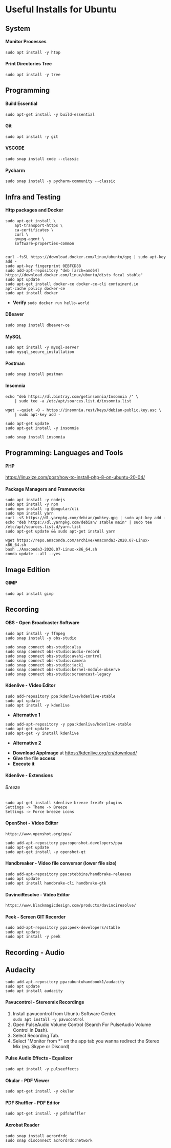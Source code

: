 # Useful Installs for Ubuntu

## System

#### Monitor Processes

`sudo apt install -y htop`

#### Print Directories Tree

`sudo apt install -y tree `

## Programming

#### Build Essential

```
sudo apt-get install -y build-essential
```

#### Git

```
sudo apt install -y git
```

#### VSCODE

```
sudo snap install code --classic
```

#### Pycharm

```
sudo snap install -y pycharm-community --classic
```

## Infra and Testing

#### Http packages and Docker

```
sudo apt-get install \
    apt-transport-https \
    ca-certificates \
    curl \
    gnupg-agent \
    software-properties-common


curl -fsSL https://download.docker.com/linux/ubuntu/gpg | sudo apt-key add -
sudo apt-key fingerprint 0EBFCD88
sudo add-apt-repository "deb [arch=amd64] https://download.docker.com/linux/ubuntu/dists focal stable"
sudo apt update
sudo apt-get install docker-ce docker-ce-cli containerd.io
apt-cache policy docker-ce
sudo apt install docker
```

- **Verify**
  `sudo docker run hello-world`

#### DBeaver

```
sudo snap install dbeaver-ce
```

#### MySQL

```
sudo apt install -y mysql-server
sudo mysql_secure_installation
```

#### Postman

```
sudo snap install postman
```

#### Insomnia

```
echo "deb https://dl.bintray.com/getinsomnia/Insomnia /" \
    | sudo tee -a /etc/apt/sources.list.d/insomnia.list

wget --quiet -O - https://insomnia.rest/keys/debian-public.key.asc \
    | sudo apt-key add -

sudo apt-get update
sudo apt-get install -y insomnia

sudo snap install insomnia
```

## Programming: Languages and Tools

#### PHP

https://linuxize.com/post/how-to-install-php-8-on-ubuntu-20-04/

#### Package Managers and Frameworks

```
sudo apt install -y nodejs
sudo apt install -y npm
sudo npm install -g @angular/cli
sudo npm install yarn
curl -sS https://dl.yarnpkg.com/debian/pubkey.gpg | sudo apt-key add -
echo "deb https://dl.yarnpkg.com/debian/ stable main" | sudo tee /etc/apt/sources.list.d/yarn.list
sudo apt-get update && sudo apt-get install yarn

wget https://repo.anaconda.com/archive/Anaconda3-2020.07-Linux-x86_64.sh
bash ./Anaconda3-2020.07-Linux-x86_64.sh
conda update --all --yes
```

## Image Edition

#### GIMP

```
sudo apt install gimp
```

## Recording

#### OBS - Open Broadcaster Software

```
sudo apt install -y ffmpeg
sudo snap install -y obs-studio

sudo snap connect obs-studio:alsa
sudo snap connect obs-studio:audio-record
sudo snap connect obs-studio:avahi-control
sudo snap connect obs-studio:camera
sudo snap connect obs-studio:jack1
sudo snap connect obs-studio:kernel-module-observe
sudo snap connect obs-studio:screencast-legacy

```

#### Kdenlive - Video Editor

```
sudo add-repository ppa:kdenlive/kdenlive-stable
sudo apt update
sudo apt install -y kdenlive
```

- **Alternative 1**

```
sudo add-apt-repository -y ppa:kdenlive/kdenlive-stable
sudo apt-get update
sudo apt-get -y install kdenlive
```

- **Alternative 2**

* **Download AppImage** at https://kdenlive.org/en/download/
* **Give** the file **access**
* **Execute it**

#### Kdenlive - Extensions

###### Breeze

```
sudo apt-get install kdenlive breeze frei0r-plugins
Settings -> Theme -> Breeze
Settings -> Force breeze icons
```

#### OpenShot - Video Editor

```
https://www.openshot.org/ppa/

sudo add-apt-repository ppa:openshot.developers/ppa
sudo apt-get update
sudo apt-get install -y openshot-qt
```

#### Handbreaker - Video file conversor (lower file size)

```
sudo add-apt-repository ppa:stebbins/handbrake-releases
sudo apt update
sudo apt install handbrake-cli handbrake-gtk

```

#### DavinciResolve - Video Editor

```
https://www.blackmagicdesign.com/products/davinciresolve/
```

#### Peek - Screen GIT Recorder

```
sudo add-apt-repository ppa:peek-developers/stable
sudo apt update
sudo apt install -y peek
```

## Recording - Audio

## Audacity

```
sudo add-apt-repository ppa:ubuntuhandbook1/audacity
sudo apt update
sudo apt install audacity

```

#### Pavucontrol - Stereomix Recordings

1. Install pavucontrol from Ubuntu Software Center.  
   `sudo apt install -y pavucontrol`
2. Open PulseAudio Volume Control (Search For PulseAudio Volume Control in Dash).
3. Select Recording Tab.
4. Select "Monitor from \*" on the app tab you wanna redirect the Stereo Mix (eg. Skype or Discord)

#### Pulse Audio Effects - Equalizer

```
sudo apt install -y pulseeffects
```

#### Okular - PDF Viewer

```
sudo apt-get install -y okular
```

#### PDF Shuffler - PDF Editor

```
sudo apt-get install -y pdfshuffler
```

#### Acrobat Reader

```
sudo snap install acrordrdc
sudo snap disconnect acrordrdc:network
```
